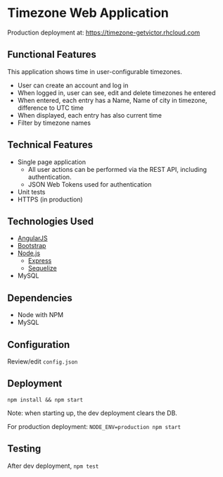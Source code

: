 # Timezone Web Application

Production deployment at: https://timezone-getvictor.rhcloud.com

## Functional Features

This application shows time in user-configurable timezones.

* User can create an account and log in
* When logged in, user can see, edit and delete timezones he entered
* When entered, each entry has a Name, Name of city in timezone, difference to UTC time
* When displayed, each entry has also current time
* Filter by timezone names

## Technical Features

* Single page application
  * All user actions can be performed via the REST API, including authentication.
  * JSON Web Tokens used for authentication
* Unit tests
* HTTPS (in production)

## Technologies Used

* [AngularJS](https://angularjs.org/)
* [Bootstrap](http://getbootstrap.com/)
* [Node.js](http://nodejs.org/)
  * [Express](http://expressjs.com/)
  * [Sequelize](http://sequelizejs.com/)
* MySQL

## Dependencies

* Node with NPM
* MySQL

## Configuration

Review/edit `config.json`

## Deployment

`npm install && npm start`

Note: when starting up, the dev deployment clears the DB.

For production deployment: `NODE_ENV=production npm start`

## Testing

After dev deployment, `npm test`
